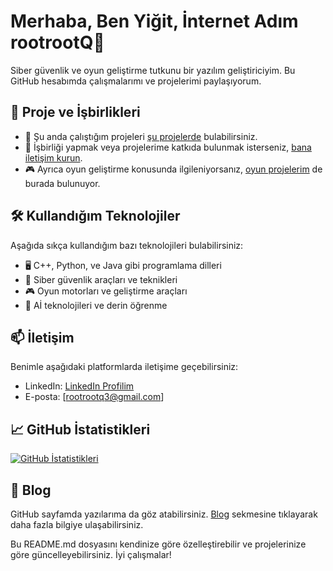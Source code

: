 # Merhaba, Ben Yiğit, İnternet Adım rootrootQ👋

Siber güvenlik ve oyun geliştirme tutkunu bir yazılım geliştiriciyim. Bu GitHub hesabımda çalışmalarımı ve projelerimi paylaşıyorum.

## 🚀 Proje ve İşbirlikleri

- 💼 Şu anda çalıştığım projeleri [şu projelerde](https://github.com/yigit-altun-rootrootq?tab=repositories) bulabilirsiniz.
- 🤝 İşbirliği yapmak veya projelerime katkıda bulunmak isterseniz, [bana iletişim kurun](rootrootq3@gmail.com).
- 🎮 Ayrıca oyun geliştirme konusunda ilgileniyorsanız, [oyun projelerim](https://github.com/yigit-altun-rootrootq?tab=repositories) de burada bulunuyor.

## 🛠️ Kullandığım Teknolojiler

Aşağıda sıkça kullandığım bazı teknolojileri bulabilirsiniz:

- 🖥️ C++, Python, ve Java gibi programlama dilleri
- 🔐 Siber güvenlik araçları ve teknikleri
- 🎮 Oyun motorları ve geliştirme araçları
- 🤖 Aİ teknolojileri ve derin öğrenme

## 📫 İletişim

Benimle aşağıdaki platformlarda iletişime geçebilirsiniz:

- LinkedIn: [LinkedIn Profilim](https://www.linkedin.com/in/yiğit-altun-a292b5262?utm_source=share&utm_campaign=share_via&utm_content=profile&utm_medium=android_app)
- E-posta: [rootrootq3@gmail.com]

## 📈 GitHub İstatistikleri

[![GitHub İstatistikleri](https://github.com/yigit-altun-rootrootq)](https://github.com/yigit-altun-rootrootq)

## 📝 Blog

GitHub sayfamda yazılarıma da göz atabilirsiniz. [Blog](https://github.com/yigit-altun-rootrootq/blog) sekmesine tıklayarak daha fazla bilgiye ulaşabilirsiniz.

Bu README.md dosyasını kendinize göre özelleştirebilir ve projelerinize göre güncelleyebilirsiniz. İyi çalışmalar!
